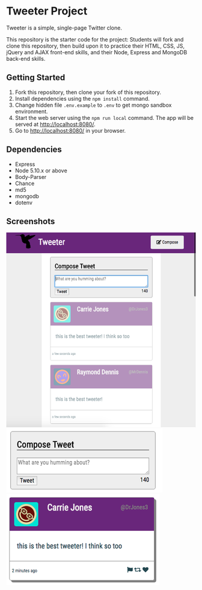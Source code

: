 # Tweeter Project

Tweeter is a simple, single-page Twitter clone.

This repository is the starter code for the project: Students will fork and clone this repository, then build upon it to practice their HTML, CSS, JS, jQuery and AJAX front-end skills, and their Node, Express and MongoDB back-end skills.

## Getting Started

1. Fork this repository, then clone your fork of this repository.
2. Install dependencies using the `npm install` command.
3. Change hidden file `.env.example` to `.env` to get mongo sandbox environment.
4. Start the web server using the `npm run local` command. The app will be served at <http://localhost:8080/>.
5. Go to <http://localhost:8080/> in your browser.

## Dependencies

- Express
- Node 5.10.x or above
- Body-Parser
- Chance
- md5
- mongodb
- dotenv

## Screenshots
!["Screenshot of homepage"](https://github.com/thomas543/tweeter/blob/master/Homepage.png)
!["Screenshot of composebox"](https://github.com/thomas543/tweeter/blob/master/compose%20box.png)
!["Screenshot of tweet"](https://github.com/thomas543/tweeter/blob/master/sample%20tweet.png)